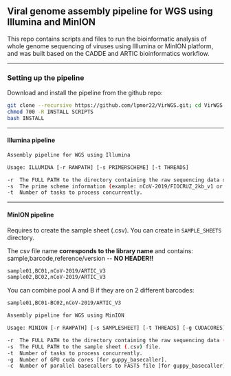 ## Viral genome assembly pipeline for WGS using Illumina and MinION

This repo contains scripts and files to run the bioinformatic analysis of whole genome sequencing of viruses using Illlumina or MinION platform, and was built based on the CADDE and ARTIC bioinformatics workflow.

---

### Setting up the pipeline

Download and install the pipeline from the github repo:
```sh
git clone --recursive https://github.com/lpmor22/VirWGS.git; cd VirWGS
chmod 700 -R INSTALL SCRIPTS
bash INSTALL
```
---

#### Illumina pipeline

```sh
Assembly pipeline for WGS using Illumina

Usage: ILLUMINA [-r RAWPATH] [-s PRIMERSCHEME] [-t THREADS]

-r  The FULL PATH to the directory containing the raw sequencing data downloaded from Illumina BaseSpace Sequence Hub (fastq.gz files).
-s  The prime scheme information (example: nCoV-2019/FIOCRUZ_2kb_v1 or nCoV-2019/ARTIC_V3)
-t  Number of tasks to process concurrently.
```

---

#### MinION pipeline

Requires to create the sample sheet (.csv). You can create in ``SAMPLE_SHEETS`` directory.
	
The csv file name **corresponds to the library name** and contains: sample,barcode,reference/version -- **NO HEADER!!**
```sh
sample01,BC01,nCoV-2019/ARTIC_V3
sample02,BC02,nCoV-2019/ARTIC_V3
```
	
You can combine pool A and B if they are on 2 different barcodes:
```sh
sample01,BC01-BC02,nCoV-2019/ARTIC_V3
```
	
```sh
Assembly pipeline for WGS using MinION

Usage: MINION [-r RAWPATH] [-s SAMPLESHEET] [-t THREADS] [-g CUDACORES] [-c NUMCALLERS]

-r  The FULL PATH to the directory containing the raw sequencing data (fast5 files).
-s  The FULL PATH to the sample sheet (.csv) file.
-t  Number of tasks to process concurrently.
-g  Number of GPU cuda cores [for guppy_basecaller].
-c  Number of parallel basecallers to FAST5 file [for guppy_basecaller].
```
